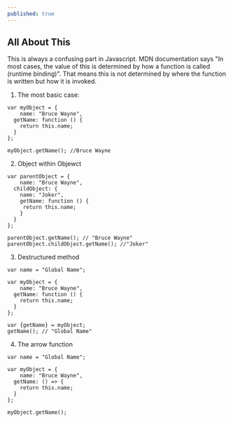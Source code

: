 ```yaml
---
published: true
---
```

## All About This

This is always a confusing part in Javascript. MDN documentation says "In most cases, the value of this is determined by how a function is called (runtime binding)". That means this is not determined by where the function is written but how it is invoked.

1. The most basic case:
```
var myObject = {
	name: "Bruce Wayne",
  getName: function () {
    return this.name;
  }
};

myObject.getName(); //Bruce Wayne
```
2. Object within Objewct
```
var parentObject = {
	name: "Bruce Wayne",
  childObject: {
    name: "Joker",
    getName: function () {
     return this.name;
    }
  }
};

parentObject.getName(); // "Bruce Wayne"
parentObject.childObject.getName(); //"Joker"
```

3. Destructured method

```
var name = "Global Name";

var myObject = {
	name: "Bruce Wayne",
  getName: function () {
    return this.name;
  }
};

var {getName} = myObject;
getName(); // "Global Name"
```

4. The arrow function
```
var name = "Global Name";

var myObject = {
	name: "Bruce Wayne",
  getName: () => {
    return this.name;
  }
};

myObject.getName();
```
